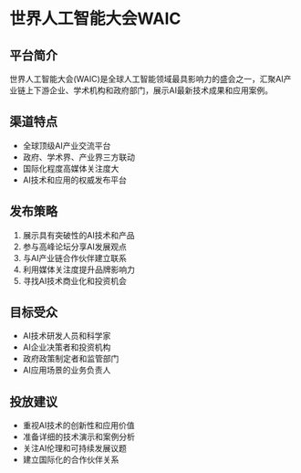 # 世界人工智能大会WAIC

## 平台简介
世界人工智能大会(WAIC)是全球人工智能领域最具影响力的盛会之一，汇聚AI产业链上下游企业、学术机构和政府部门，展示AI最新技术成果和应用案例。

## 渠道特点
- 全球顶级AI产业交流平台
- 政府、学术界、产业界三方联动
- 国际化程度高媒体关注度大
- AI技术和应用的权威发布平台

## 发布策略
1. 展示具有突破性的AI技术和产品
2. 参与高峰论坛分享AI发展观点
3. 与AI产业链合作伙伴建立联系
4. 利用媒体关注度提升品牌影响力
5. 寻找AI技术商业化和投资机会

## 目标受众
- AI技术研发人员和科学家
- AI企业决策者和投资机构
- 政府政策制定者和监管部门
- AI应用场景的业务负责人

## 投放建议
- 重视AI技术的创新性和应用价值
- 准备详细的技术演示和案例分析
- 关注AI伦理和可持续发展议题
- 建立国际化的合作伙伴关系